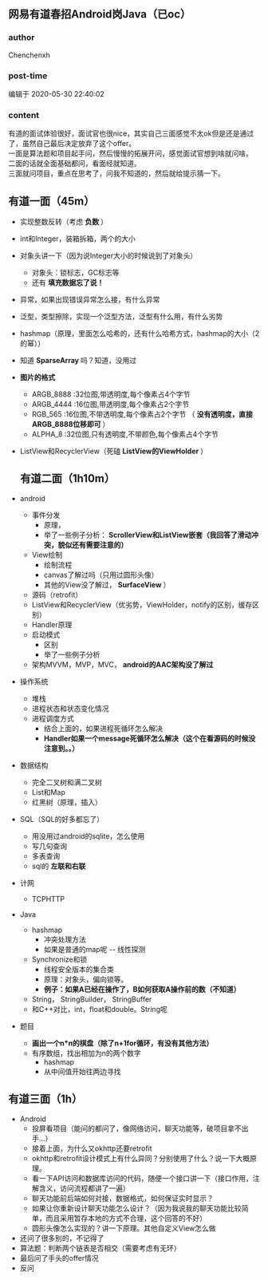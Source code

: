 ## 网易有道春招Android岗Java（已oc）
### author 
Chenchenxh
### post-time 

编辑于  2020-05-30 22:40:02
### content 
<div class="post-topic-des nc-post-content">
 <p>
  有道的面试体验很好，面试官也很nice，其实自己三面感觉不太ok但是还是通过了，虽然自己最后决定放弃了这个offer。
  <br/>
  一面是算法题和项目起手问，然后慢慢的拓展开问，感觉面试官想到啥就问啥。
  <br/>
  二面的话就全面基础都问，看面经就知道。
  <br/>
  三面就问项目，重点在思考了，问我不知道的，然后就给提示猜一下。
 </p>
 <h2>
  有道一面（45m）
 </h2>
 <ul>
  <li>
   <p>
    实现整数反转（考虑
    <strong>
     负数
    </strong>
    ）
   </p>
  </li>
  <li>
   <p>
    int和Integer，装箱拆箱，两个的大小
   </p>
  </li>
  <li>
   <p>
    对象头讲一下（因为说Integer大小的时候说到了对象头）
   </p>
   <ul>
    <li>
     对象头：锁标志，GC标志等
    </li>
    <li>
     还有
     <strong>
      填充数据忘了说！
     </strong>
    </li>
   </ul>
  </li>
  <li>
   <p>
    异常，如果出现错误异常怎么接，有什么异常
   </p>
  </li>
  <li>
   <p>
    泛型，类型擦除，实现一个泛型方法，泛型有什么用，有什么劣势
   </p>
  </li>
  <li>
   <p>
    hashmap（原理，里面怎么哈希的，还有什么哈希方式，hashmap的大小（2的幂））
   </p>
  </li>
  <li>
   <p>
    知道
    <strong>
     SparseArray
    </strong>
    吗？知道，没用过
   </p>
  </li>
  <li>
   <p>
    <strong>
     图片的格式
    </strong>
   </p>
   <ul>
    <li>
     ARGB_8888 :32位图,带透明度,每个像素占4个字节
    </li>
    <li>
     ARGB_4444 :16位图,带透明度,每个像素占2个字节
    </li>
    <li>
     RGB_565 :16位图,不带透明度,每个像素占2个字节 （
     <strong>
      没有透明度，直接ARGB_8888位移即可
     </strong>
     ）
    </li>
    <li>
     ALPHA_8 :32位图,只有透明度,不带颜色,每个像素占4个字节
    </li>
   </ul>
  </li>
  <li>
   <p>
    ListView和RecyclerView（死磕
    <strong>
     ListView的ViewHolder
    </strong>
    ）
   </p>
   <h2>
    有道二面（1h10m）
   </h2>
  </li>
  <li>
   <p>
    android
   </p>
   <ul>
    <li>
     事件分发
     <ul>
      <li>
       原理，
      </li>
      <li>
       举了一些例子分析：
       <strong>
        ScrollerView和ListView嵌套（我回答了滑动冲突，貌似还有需要注意的）
       </strong>
      </li>
     </ul>
    </li>
    <li>
     View绘制
     <ul>
      <li>
       绘制流程
      </li>
      <li>
       canvas了解过吗（只用过圆形头像）
      </li>
      <li>
       其他的View没了解过，
       <strong>
        SurfaceView
       </strong>
       ）
      </li>
     </ul>
    </li>
    <li>
     源码（retrofit）
    </li>
    <li>
     ListView和RecyclerView（优劣势，ViewHolder，notify的区别，缓存区别）
    </li>
    <li>
     Handler原理
    </li>
    <li>
     启动模式
     <ul>
      <li>
       区别
      </li>
      <li>
       举了一些例子分析
      </li>
     </ul>
    </li>
    <li>
     架构MVVM，MVP，MVC，
     <strong>
      android的AAC架构没了解过
     </strong>
    </li>
   </ul>
  </li>
  <li>
   <p>
    操作系统
   </p>
   <ul>
    <li>
     堆栈
    </li>
    <li>
     进程状态和状态变化情况
    </li>
    <li>
     进程调度方式
     <ul>
      <li>
       结合上面的，如果进程死循环怎么解决
      </li>
      <li>
       <strong>
        Handler如果一个message死循环怎么解决（这个在看源码的时候没注意到。。）
       </strong>
      </li>
     </ul>
    </li>
   </ul>
  </li>
  <li>
   <p>
    数据结构
   </p>
   <ul>
    <li>
     完全二叉树和满二叉树
    </li>
    <li>
     List和Map
    </li>
    <li>
     红黑树（原理，插入）
    </li>
   </ul>
  </li>
  <li>
   <p>
    SQL（SQL的好多都忘了）
   </p>
   <ul>
    <li>
     用没用过android的sqlite，怎么使用
    </li>
    <li>
     写几句查询
    </li>
    <li>
     多表查询
    </li>
    <li>
     sql的
     <strong>
      左联和右联
     </strong>
    </li>
   </ul>
  </li>
  <li>
   <p>
    计网
   </p>
   <ul>
    <li>
     TCPHTTP
    </li>
   </ul>
  </li>
  <li>
   <p>
    Java
   </p>
   <ul>
    <li>
     hashmap
     <ul>
      <li>
       冲突处理方法
      </li>
      <li>
       如果是普通的map呢 -- 线性探测
      </li>
     </ul>
    </li>
    <li>
     Synchronize和锁
     <ul>
      <li>
       线程安全版本的集合类
      </li>
      <li>
       原理：对象头，偏向锁等。
      </li>
      <li>
       <strong>
        例子：如果A已经在操作了，B如何获取A操作前的数（不知道）
       </strong>
      </li>
     </ul>
    </li>
    <li>
     String， StringBuilder， StringBuffer
    </li>
    <li>
     和C++对比，int，float和double。String呢
    </li>
   </ul>
  </li>
  <li>
   <p>
    题目
   </p>
   <ul>
    <li>
     <strong>
      画出一个n*n的棋盘（除了n+1for循环，有没有其他方法）
     </strong>
    </li>
    <li>
     有序数组，找出相加为n的两个数字
     <ul>
      <li>
       hashmap
      </li>
      <li>
       从中间值开始往两边寻找
      </li>
     </ul>
    </li>
   </ul>
  </li>
 </ul>
 <h2>
  有道三面（1h）
 </h2>
 <ul>
  <li>
   Android
   <ul>
    <li>
     投屏看项目（能问的都问了，像网络访问，聊天功能等，破项目拿不出手...）
    </li>
    <li>
     接着上面，为什么又okhttp还要retrofit
    </li>
    <li>
     okhttp和retrofit设计模式上有什么异同？分别使用了什么？说一下大概原理。
    </li>
    <li>
     看一下API访问和数据库访问的代码，随便一个接口讲一下（接口作用，注解含义，访问流程都讲了一遍）
    </li>
    <li>
     聊天功能前后端如何对接，数据格式，如何保证实时显示？
    </li>
    <li>
     如果让你重新设计聊天功能怎么设计？（因为我说我的聊天功能比较简单，而且采用暂存本地的方式不合理，这个回答的不好）
    </li>
    <li>
     圆形头像怎么实现的？讲一下原理。其他自定义View怎么做
    </li>
   </ul>
  </li>
  <li>
   还问了很多别的，不记得了
  </li>
  <li>
   算法题：判断两个链表是否相交（需要考虑有无环）
  </li>
  <li>
   最后问了手头的offer情况
  </li>
  <li>
   反问
  </li>
 </ul>
</div>
